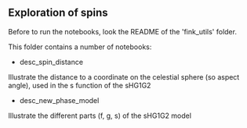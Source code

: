 ## Exploration of spins

Before to run the notebooks, look the README of the 'fink_utils' folder.

This folder contains a number of notebooks:

- desc_spin_distance

Illustrate the distance to a coordinate on the celestial sphere (so aspect angle), used in the s function of the sHG1G2

- desc_new_phase_model

Illustrate the different parts (f, g, s) of the sHG1G2 model 



